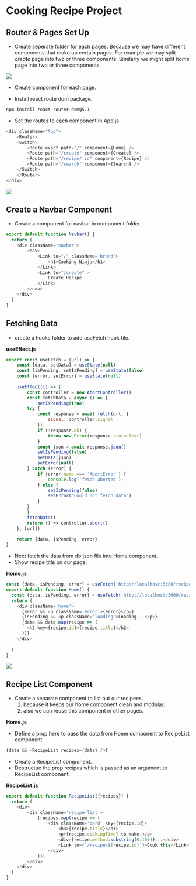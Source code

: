 # Cooking Recipe Project
## Router & Pages Set Up

- Create seperate folder for each pages. Because we may have different components that make up
certain pages. For example we may split *create* page into two or three components. Similarly we might split *home* page into two or three components.

![](./images/image1.jpg)

- Create component for each page.

- Install react route dom package.

```bash
npm install react-router-dom@5.1
```

- Set the routes to each component in App.js

```js
<div className="App">
    <Router>
    <Switch>
        <Route exact path="/" component={Home} />
        <Route path="/create" component={Create} />
        <Route path="/recipe/:id" component={Recipe} />
        <Route path="/search" component={Search} />
    </Switch>
    </Router>
</div>
```

![](./images/image2.jpg)

## Create a Navbar Component

- Create a component for navbar in component folder.

```js
export default function Navbar() {
  return (
    <div className='navbar'>
        <nav>
            <Link to="/" className='brand'>
                <h1>Cooking Ninja</h1>
            </Link>
            <Link to="/create" >
                Create Recipe
            </Link>
        </nav>
    </div>
  )
}
```

## Fetching Data

- create a hooks folder to add useFetch hook file.

**useEffect.js**

```js
export const useFetch = (url) => {
    const [data, setData] = useState(null)
    const [isPending, setIsPending] = useState(false)
    const [error, setError] = useState(null)
    
    useEffect(() => {
        const controller = new AbortController()
        const fetchData = async () => {
            setIsPending(true)
        try {
            const response = await fetch(url, {
                signal: controller.signal
            });
            if (!response.ok) {
                throw new Error(response.statusText)
            }
            const json = await response.json()
            setIsPending(false)
            setData(json)
            setError(null)
        } catch (error) {
            if (error.name === 'AbortError') {
                console.log('fetch aborted');
            } else {
                setIsPending(false)
                setError('Could not fetch data')
            }
        }
        }
        fetchData()
        return () => controller.abort()
    }, [url])
    
    return {data, isPending, error}
}
```

- Next fetch the data from db.json file into Home component.
- Show recipe title on our page.

**Home.js**

```js
const {data, isPending, error} = useFetch('http://localhost:3000/recipes');
export default function Home() {
  const {data, isPending, error} = useFetch('http://localhost:3000/recipes');
  return (
    <div className='home'>
      {error && <p className='error'>{error}</p>}
      {isPending && <p className='loading'>Loading...</p>}
      {data && data.map(recipe => (
        <h2 key={recipe.id}>{recipe.title}</h2>
      ))}
    </div>
    
  )
}
```

![](./images/image3.jpg)
## Recipe List Component

- Create a separate component to list out our recipees.
    1. because it keeps our home component clean and modular.
    2. also we can reuse this component in other pages.

**Home.js**

- Define a prop here to pass the data from Home component to RecipeList component.

```js
{data && <RecipeList recipes={data} />}
```

- Create a RecipeList component.
- Destructue the prop recipes which is passed as an argument to RecipeList component.

**RecipeList.js**

```js
export default function RecipeList({recipes}) {
  return (
    <div>
        <div className='recipe-list'>
            {recipes.map(recipe => (
                <div className='card' key={recipe.id}>
                    <h3>{recipe.title}</h3>
                    <p>{recipe.cookingTime} to make.</p>
                    <div>{recipe.method.substring(0,100)}...</div>
                    <Link to={`/recipe/${recipe.id}`}>Cook this</Link>
                </div>
            ))}
        </div>
    </div>
  )
}
```
